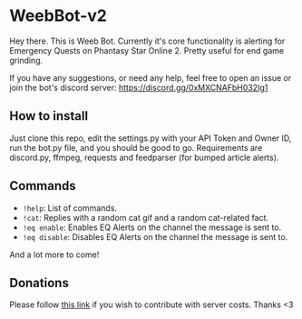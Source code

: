 # WeebBot-v2

Hey there. This is Weeb Bot. Currently it's core functionality is alerting for Emergency Quests on Phantasy Star Online 2. Pretty useful for end game grinding.

If you have any suggestions, or need any help, feel free to open an issue or join the bot's discord server: https://discord.gg/0xMXCNAFbH032Ig1

## How to install

Just clone this repo, edit the settings.py with your API Token and Owner ID, run the bot.py file, and you should be good to go. Requirements are discord.py, ffmpeg, requests and feedparser (for bumped article alerts).

## Commands

- `!help`: List of commands.
- `!cat`: Replies with a random cat gif and a random cat-related fact.
- `!eq enable`: Enables EQ Alerts on the channel the message is sent to.
- `!eq disable`: Disables EQ Alerts on the channel the message is sent to.

And a lot more to come!

## Donations

Please follow [this link](http://kazesenoue.moe/donate.html) if you wish to contribute with server costs. Thanks <3
